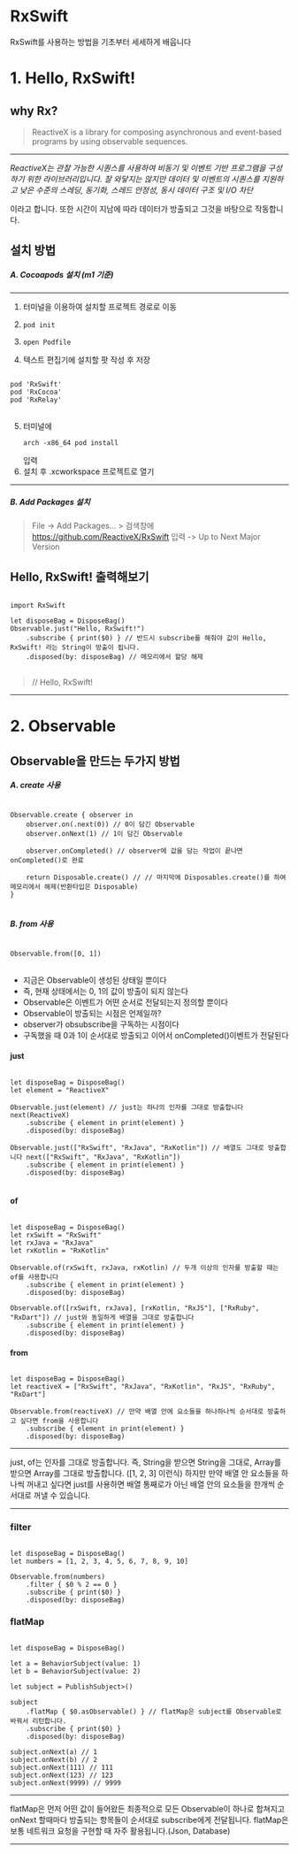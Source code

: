 # RxSwift
RxSwift를 사용하는 방법을 기초부터 세세하게 배웁니다

# 1. Hello, RxSwift!

## why Rx?

> ReactiveX is a library for composing asynchronous and event-based programs by using observable sequences.
***

_ReactiveX는 관찰 가능한 시퀀스를 사용하여 비동기 및 이벤트 기반 프로그램을 구성하기 위한 라이브러리입니다._
_잘 와닿지는 않지만 데이터 및 이벤트의 시퀀스를 지원하고 낮은 수준의 스레딩, 동기화, 스레드 안정성, 동시 데이터 구조 및 I/O 차단_
   
이라고 합니다.
또한 시간이 지남에 따라 데이터가 방출되고 그것을 바탕으로 작동합니다.

## 설치 방법

##### A. Cocoapods 설치 (m1 기준)
***
1. 터미널을 이용하여 설치할 프로젝트 경로로 이동
2. <pre><code>pod init</code></pre>
3. <pre><code>open Podfile</code></pre>
4. 텍스트 편집기에 설치할 팟 작성 후 저장
<pre>
<code>
pod 'RxSwift'
pod 'RxCocoa'
pod 'RxRelay'
</code>
</pre>
5. 터미널에 <pre><code>arch -x86_64 pod install</code></pre> 입력
6. 설치 후 .xcworkspace 프로젝트로 열기

***
##### B. Add Packages 설치
> File -> Add Packages... > 검색창에 https://github.com/ReactiveX/RxSwift 입력 -> Up to Next Major Version

## Hello, RxSwift! 출력해보기

<pre>
<code>
import RxSwift

let disposeBag = DisposeBag()
Observable.just("Hello, RxSwift!")
    .subscribe { print($0) } // 반드시 subscribe를 해줘야 값이 Hello, RxSwift! 라는 String이 방출이 됩니다.
    .disposed(by: disposeBag) // 메모리에서 할당 해제
</code>
</pre>
> // Hello, RxSwift!

***

# 2. Observable   
## Observable을 만드는 두가지 방법

##### A. create 사용
<pre>
<code>
Observable<Int>.create { observer in
    observer.on(.next(0)) // 0이 담긴 Observable
    observer.onNext(1) // 1이 담긴 Observable
    
    observer.onCompleted() // observer에 값을 담는 작업이 끝나면 onCompleted()로 완료
    
    return Disposable.create() // // 마지막에 Disposables.create()를 하여 메모리에서 해제(반환타입은 Disposable)
}
</code>
</pre>

##### B. from 사용
<pre>
<code>
Observable<Int>.from([0, 1])
</code>
</pre>

* 지금은 Observable이 생성된 상태일 뿐이다   
* 즉, 현재 상태에서는 0, 1의 값이 방출이 되지 않는다   
* Observable은 이벤트가 어떤 순서로 전달되는지 정의할 뿐이다   
* Observable이 방출되는 시점은 언제일까?   
* observer가 obsubscribe을 구독하는 시점이다   
* 구독했을 때 0과 1이 순서대로 방출되고 이어서 onCompleted()이벤트가 전달된다   

#### just

<pre>
<code>
let disposeBag = DisposeBag()
let element = "ReactiveX"

Observable<String>.just(element) // just는 하나의 인자를 그대로 방출합니다 next(ReactiveX)
    .subscribe { element in print(element) }
    .disposed(by: disposeBag) 
    
Observable<String>.just(["RxSwift", "RxJava", "RxKotlin"]) // 배열도 그대로 방출합니다 next(["RxSwift", "RxJava", "RxKotlin"])
    .subscribe { element in print(element) }
    .disposed(by: disposeBag)
</code>
</pre>

#### of

<pre><code>
let disposeBag = DisposeBag()
let rxSwift = "RxSwift"
let rxJava = "RxJava"
let rxKotlin = "RxKotlin"

Observable.of(rxSwift, rxJava, rxKotlin) // 두개 이상의 인자를 방출할 때는 of를 사용합니다
    .subscribe { element in print(element) }
    .disposed(by: disposeBag)
    
Observable.of([rxSwift, rxJava], [rxKotlin, "RxJS"], ["RxRuby", "RxDart"]) // just와 동일하게 배열을 그대로 방출합니다
    .subscribe { element in print(element) }
    .disposed(by: disposeBag)
</code></pre>

#### from

<pre><code>
let disposeBag = DisposeBag()
let reactiveX = ["RxSwift", "RxJava", "RxKotlin", "RxJS", "RxRuby", "RxDart"]

Observable.from(reactiveX) // 만약 배열 안에 요소들을 하나하나씩 순서대로 방출하고 싶다면 from을 사용합니다
    .subscribe { element in print(element) }
    .disposed(by: disposeBag)
</code></pre>

***
just, of는 인자를 그대로 방출합니다. 즉, String을 받으면 String을 그대로, Array를 받으면 Array를 그대로 방출합니다. ([1, 2, 3] 이런식)
하지만 만약 배열 안 요소들을 하나씩 꺼내고 싶다면 just를 사용하면 배열 통째로가 아닌 배열 안의 요소들을 한개씩 순서대로 꺼낼 수 있습니다.
***

### filter

<pre><code>
let disposeBag = DisposeBag()
let numbers = [1, 2, 3, 4, 5, 6, 7, 8, 9, 10]

Observable.from(numbers)
    .filter { $0 % 2 == 0 }
    .subscribe { print($0) }
    .disposed(by: disposeBag)
</code></pre>

### flatMap

<pre><code>
let disposeBag = DisposeBag()

let a = BehaviorSubject(value: 1)
let b = BehaviorSubject(value: 2)

let subject = PublishSubject<BehaviorSubject<Int>>()

subject
    .flatMap { $0.asObservable() } // flatMap은 subject를 Observable로 바꿔서 리턴합니다.
    .subscribe { print($0) }
    .disposed(by: disposeBag)
    
subject.onNext(a) // 1
subject.onNext(b) // 2
subject.onNext(111) // 111
subject.onNext(123) // 123
subject.onNext(9999) // 9999
</code></pre>

***
flatMap은 먼저 어떤 값이 들어왔든 최종적으로 모든 Observable이 하나로 합쳐지고 onNext 할때마다 방출되는 항목들이 순서대로 subscribe에게 전달됩니다.
flatMap은 보통 네트워크 요청을 구현할 때 자주 활용됩니다.(Json, Database)
***

